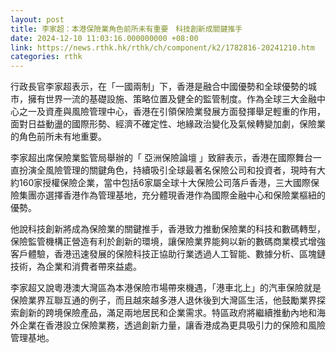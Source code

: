 ```yaml
---
layout: post
title: 李家超：本港保險業角色前所未有重要　科技創新成關鍵推手
date: 2024-12-10 11:03:16.000000000 +08:00
link: https://news.rthk.hk/rthk/ch/component/k2/1782816-20241210.htm
categories: rthk
---
```


行政長官李家超表示，在「一國兩制」下，香港是融合中國優勢和全球優勢的城市，擁有世界一流的基礎設施、策略位置及健全的監管制度。作為全球三大金融中心之一及資產與風險管理中心，香港在引領保險業發展方面發揮舉足輕重的作用，面對日益動盪的國際形勢、經濟不確定性、地緣政治變化及氣候轉變加劇，保險業的角色前所未有地重要。

李家超出席保險業監管局舉辦的「 亞洲保險論壇 」致辭表示，香港在國際舞台一直扮演全風險管理的關鍵角色，持續吸引全球最著名保險公司和投資者，現時有大約160家授權保險企業，當中包括6家屬全球十大保險公司落戶香港，三大國際保險集團亦選擇香港作為管理基地，充分體現香港作為國際金融中心和保險業樞紐的優勢。

他說科技創新將成為保險業的關鍵推手，香港致力推動保險業的科技和數碼轉型，保險監管機構正營造有利於創新的環境，讓保險業界能夠以新的數碼商業模式增強客戶體驗，香港迅速發展的保險科技正協助行業透過人工智能、數據分析、區塊鏈技術，為企業和消費者帶來益處。

李家超又說粵港澳大灣區為本港保險市場帶來機遇，「港車北上」的汽車保險就是保險業界互聯互通的例子，而且越來越多港人退休後到大灣區生活，他鼓勵業界探索創新的跨境保險產品，滿足兩地居民和企業需求。特區政府將繼續推動內地和海外企業在香港設立保險業務，透過創新力量，讓香港成為更具吸引力的保險和風險管理基地。
